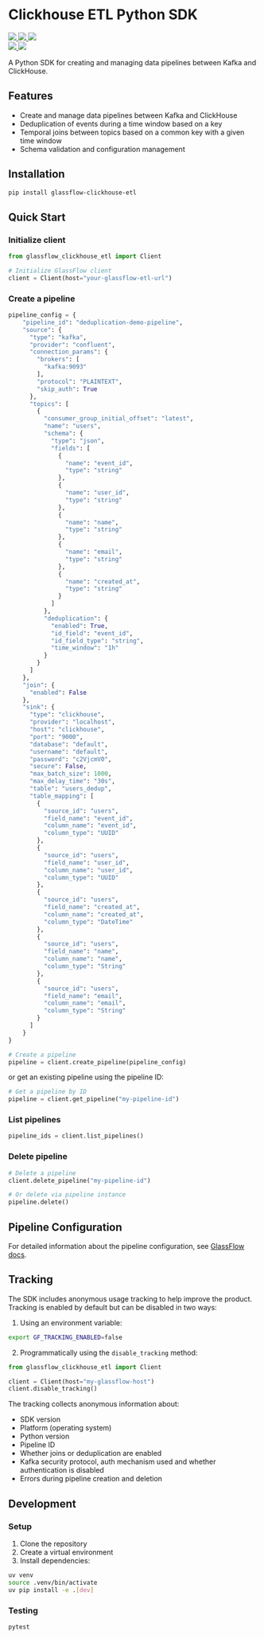 # Clickhouse ETL Python SDK

<p align="left">
  <a target="_blank" href="https://pypi.python.org/pypi/glassflow-clickhouse-etl">
    <img src="https://img.shields.io/pypi/v/glassflow-clickhouse-etl.svg?labelColor=&color=e69e3a">
  </a>
  <a target="_blank" href="https://github.com/glassflow/clickhouse-etl-py-sdk/blob/main/LICENSE">
    <img src="https://img.shields.io/pypi/l/glassflow-clickhouse-etl.svg?labelColor=&color=e69e3a">
  </a>
  <a target="_blank" href="https://pypi.python.org/pypi/glassflow-clickhouse-etl">
    <img src="https://img.shields.io/pypi/pyversions/glassflow-clickhouse-etl.svg?labelColor=&color=e69e3a">
  </a>
  <br />
  <a target="_blank" href="(https://github.com/glassflow/clickhouse-etl-py-sdk/actions">
    <img src="https://github.com/glassflow/clickhouse-etl-py-sdk/workflows/Test/badge.svg?labelColor=&color=e69e3a">
  </a>
<!-- Pytest Coverage Comment:Begin -->
  <img src=https://img.shields.io/badge/coverage-90%25-brightgreen>
<!-- Pytest Coverage Comment:End -->
</p>

A Python SDK for creating and managing data pipelines between Kafka and ClickHouse.

## Features

- Create and manage data pipelines between Kafka and ClickHouse
- Deduplication of events during a time window based on a key
- Temporal joins between topics based on a common key with a given time window
- Schema validation and configuration management

## Installation

```bash
pip install glassflow-clickhouse-etl
```

## Quick Start

### Initialize client

```python
from glassflow_clickhouse_etl import Client

# Initialize GlassFlow client
client = Client(host="your-glassflow-etl-url")
```

### Create a pipeline

```python
pipeline_config = {
    "pipeline_id": "deduplication-demo-pipeline",
    "source": {
      "type": "kafka",
      "provider": "confluent",
      "connection_params": {
        "brokers": [
          "kafka:9093"
        ],
        "protocol": "PLAINTEXT",
        "skip_auth": True
      },
      "topics": [
        {
          "consumer_group_initial_offset": "latest",
          "name": "users",
          "schema": {
            "type": "json",
            "fields": [
              {
                "name": "event_id",
                "type": "string"
              },
              {
                "name": "user_id",
                "type": "string"
              },
              {
                "name": "name",
                "type": "string"
              },
              {
                "name": "email",
                "type": "string"
              },
              {
                "name": "created_at",
                "type": "string"
              }
            ]
          },
          "deduplication": {
            "enabled": True,
            "id_field": "event_id",
            "id_field_type": "string",
            "time_window": "1h"
          }
        }
      ]
    },
    "join": {
      "enabled": False
    },
    "sink": {
      "type": "clickhouse",
      "provider": "localhost",
      "host": "clickhouse",
      "port": "9000",
      "database": "default",
      "username": "default",
      "password": "c2VjcmV0",
      "secure": False,
      "max_batch_size": 1000,
      "max_delay_time": "30s",
      "table": "users_dedup",
      "table_mapping": [
        {
          "source_id": "users",
          "field_name": "event_id",
          "column_name": "event_id",
          "column_type": "UUID"
        },
        {
          "source_id": "users",
          "field_name": "user_id",
          "column_name": "user_id",
          "column_type": "UUID"
        },
        {
          "source_id": "users",
          "field_name": "created_at",
          "column_name": "created_at",
          "column_type": "DateTime"
        },
        {
          "source_id": "users",
          "field_name": "name",
          "column_name": "name",
          "column_type": "String"
        },
        {
          "source_id": "users",
          "field_name": "email",
          "column_name": "email",
          "column_type": "String"
        }
      ]
    }
}

# Create a pipeline
pipeline = client.create_pipeline(pipeline_config)
```

or get an existing pipeline using the pipeline ID:

```python
# Get a pipeline by ID
pipeline = client.get_pipeline("my-pipeline-id")
```

### List pipelines

```python
pipeline_ids = client.list_pipelines()
```

### Delete pipeline

```python
# Delete a pipeline
client.delete_pipeline("my-pipeline-id")

# Or delete via pipeline instance
pipeline.delete()
```

## Pipeline Configuration

For detailed information about the pipeline configuration, see [GlassFlow docs](https://docs.glassflow.dev/pipeline/pipeline-configuration).

## Tracking

The SDK includes anonymous usage tracking to help improve the product. Tracking is enabled by default but can be disabled in two ways:

1. Using an environment variable:
```bash
export GF_TRACKING_ENABLED=false
```

2. Programmatically using the `disable_tracking` method:
```python
from glassflow_clickhouse_etl import Client

client = Client(host="my-glassflow-host")
client.disable_tracking()
```

The tracking collects anonymous information about:
- SDK version
- Platform (operating system)
- Python version
- Pipeline ID
- Whether joins or deduplication are enabled
- Kafka security protocol, auth mechanism used and whether authentication is disabled
- Errors during pipeline creation and deletion

## Development

### Setup

1. Clone the repository
2. Create a virtual environment
3. Install dependencies:

```bash
uv venv
source .venv/bin/activate
uv pip install -e .[dev]
```

### Testing

```bash
pytest
```
